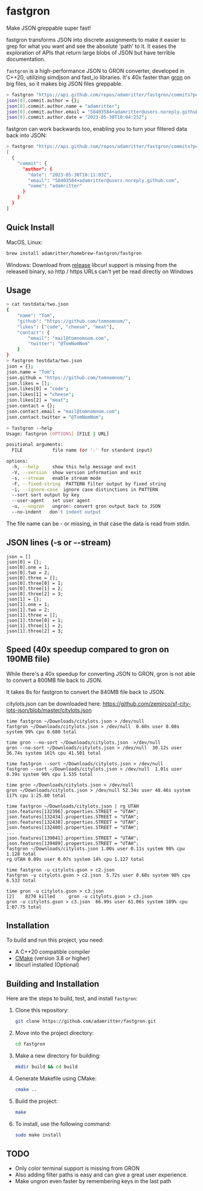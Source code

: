 # fastgron

Make JSON greppable super fast!

fastgron transforms JSON into discrete assignments to make it easier to grep for what you want and see the absolute 'path' to it. It eases the exploration of APIs that return large blobs of JSON but have terrible documentation.

`fastgron` is a high-performance JSON to GRON converter, developed in C++20, utilizing simdjson and fast_io libraries.
It's 40x faster than [gron](https://github.com/tomnomnom/gron) on big files, so it makes big JSON files greppable.

```bash
> fastgron "https://api.github.com/repos/adamritter/fastgron/commits?per_page=1" | fgrep commit.author
json[0].commit.author = {};
json[0].commit.author.name = "adamritter";
json[0].commit.author.email = "58403584+adamritter@users.noreply.github.com";
json[0].commit.author.date = "2023-05-30T18:04:25Z";
```

fastgron can work backwards too, enabling you to turn your filtered data back into JSON:

```bash
> fastgron "https://api.github.com/repos/adamritter/fastgron/commits?per_page=1" | fgrep commit.author | fastgron --ungron
[
  {
    "commit": {
      "author": {
        "date": "2023-05-30T18:11:03Z",
        "email": "58403584+adamritter@users.noreply.github.com",
        "name": "adamritter"
      }
    }
  }
]
```

## Quick Install

MacOS, Linux:

```bash
brew install adamritter/homebrew-fastgron/fastgron
```

Windows: Download from [release](https://github.com/adamritter/fastgron/releases/tag/v0.1.8)
libcurl support is missing from the released binary, so http / https URLs can't yet be read directly on Windows

## Usage

```bash
> cat testdata/two.json
{
    "name": "Tom",
    "github": "https://github.com/tomnomnom/",
    "likes": ["code", "cheese", "meat"],
    "contact": {
        "email": "mail@tomnomnom.com",
        "twitter": "@TomNomNom"
    }
}
> fastgron testdata/two.json
json = {};
json.name = "Tom";
json.github = "https://github.com/tomnomnom/";
json.likes = [];
json.likes[0] = "code";
json.likes[1] = "cheese";
json.likes[2] = "meat";
json.contact = {};
json.contact.email = "mail@tomnomnom.com";
json.contact.twitter = "@TomNomNom";

> fastgron --help
Usage: fastgron [OPTIONS] [FILE | URL]

positional arguments:
  FILE           file name (or '-' for standard input)

options:
  -h, --help     show this help message and exit
  -V, --version  show version information and exit
  -s, --stream   enable stream mode
  -F, --fixed-string  PATTERN filter output by fixed string
  -i, --ignore-case  ignore case distinctions in PATTERN
  --sort sort output by key
  --user-agent   set user agent
  -u, --ungron   ungron: convert gron output back to JSON
  --no-indent   don't indent output
```

The file name can be - or missing, in that case the data is read from stdin.

## JSON lines (-s or --stream)

```fastgron testdata/stream.json -s
json = []
json[0] = {};
json[0].one = 1;
json[0].two = 2;
json[0].three = [];
json[0].three[0] = 1;
json[0].three[1] = 2;
json[0].three[2] = 3;
json[1] = {};
json[1].one = 1;
json[1].two = 2;
json[1].three = [];
json[1].three[0] = 1;
json[1].three[1] = 2;
json[1].three[2] = 3;
```

## Speed (40x speedup compared to gron on 190MB file)

While there's a 40x speedup for converting JSON to GRON, gron is not able to convert a 800MB file back to JSON.

It takes 8s for fastgron to convert the 840MB file back to JSON.

citylots.json can be downloaded here: https://github.com/zemirco/sf-city-lots-json/blob/master/citylots.json

```
time fastgron ~/Downloads/citylots.json > /dev/null
fastgron ~/Downloads/citylots.json > /dev/null  0.60s user 0.08s system 99% cpu 0.680 total

time gron --no-sort ~/Downloads/citylots.json  >/dev/null
gron --no-sort ~/Downloads/citylots.json > /dev/null  30.12s user 36.74s system 161% cpu 41.501 total

time fastgron --sort ~/Downloads/citylots.json > /dev/null
fastgron --sort ~/Downloads/citylots.json > /dev/null  1.01s user 0.39s system 90% cpu 1.535 total

time gron ~/Downloads/citylots.json > /dev/null
gron ~/Downloads/citylots.json > /dev/null 52.34s user 48.46s system 117% cpu 1:25.80 total

time fastgron ~/Downloads/citylots.json | rg UTAH
json.features[132396].properties.STREET = "UTAH";
json.features[132434].properties.STREET = "UTAH";
json.features[132438].properties.STREET = "UTAH";
json.features[132480].properties.STREET = "UTAH";
...
json.features[139041].properties.STREET = "UTAH";
json.features[139489].properties.STREET = "UTAH";
fastgron ~/Downloads/citylots.json 1.00s user 0.11s system 98% cpu 1.128 total
rg UTAH 0.09s user 0.07s system 14% cpu 1.127 total

time fastgron -u citylots.gson > c2.json
fastgron -u citylots.gson > c2.json  5.72s user 0.68s system 98% cpu 6.532 total

time gron -u citylots.gson > c3.json
[2]    8270 killed     gron -u citylots.gson > c3.json
gron -u citylots.gson > c3.json  66.99s user 61.06s system 189% cpu 1:07.75 total
```

## Installation

To build and run this project, you need:

- A C++20 compatible compiler
- [CMake](https://cmake.org/) (version 3.8 or higher)
- libcurl installed (Optional)

## Building and Installation

Here are the steps to build, test, and install `fastgron`:

1. Clone this repository:
   ```bash
   git clone https://github.com/adamritter/fastgron.git
   ```
2. Move into the project directory:
   ```bash
   cd fastgron
   ```
3. Make a new directory for building:
   ```bash
   mkdir build && cd build
   ```
4. Generate Makefile using CMake:
   ```bash
   cmake ..
   ```
5. Build the project:
   ```bash
   make
   ```
6. To install, use the following command:
   ```bash
   sudo make install
   ```

## TODO

- Only color terminal support is missing from GRON
- Also adding filter paths is easy and can give a great user experience.
- Make ungron even faster by remembering keys in the last path
